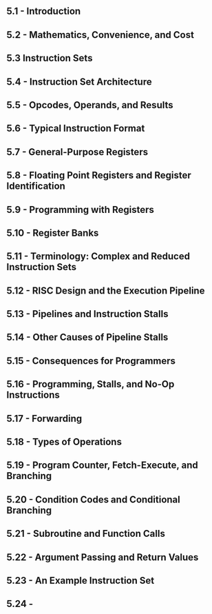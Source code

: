## 5.1 - Introduction







## 5.2 - Mathematics, Convenience, and Cost







## 5.3 Instruction Sets







## 5.4 - Instruction Set Architecture







## 5.5 - Opcodes, Operands, and Results







## 5.6 - Typical Instruction Format
## 5.7 - General-Purpose Registers
## 5.8 - Floating Point Registers and Register Identification
## 5.9 - Programming with Registers
## 5.10 - Register Banks
## 5.11 - Terminology: Complex and Reduced Instruction Sets
## 5.12 - RISC Design and the Execution Pipeline
## 5.13 - Pipelines and Instruction Stalls
## 5.14 - Other Causes of Pipeline Stalls
## 5.15 - Consequences for Programmers
## 5.16 - Programming, Stalls, and No-Op Instructions
## 5.17 - Forwarding
## 5.18 - Types of Operations
## 5.19 - Program Counter, Fetch-Execute, and Branching
## 5.20 - Condition Codes and Conditional Branching
## 5.21 - Subroutine and Function Calls
## 5.22 - Argument Passing and Return Values
## 5.23 - An Example Instruction Set
## 5.24 - 